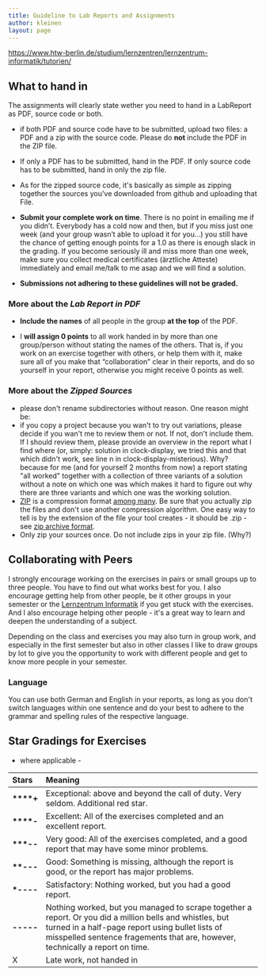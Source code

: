 ```yaml
---
title: Guideline to Lab Reports and Assignments
author: kleinen
layout: page
---
```


https://www.htw-berlin.de/studium/lernzentren/lernzentrum-informatik/tutorien/

## What to hand in
The assignments will clearly state wether you need to hand in a LabReport as PDF, source code or both.

*   if both PDF and source code have to be submitted, upload two files: a PDF and a zip with the source code. Please do **not** include the PDF in the ZIP file.
*   If only a PDF has to be submitted, hand in the PDF. If only source code has to be submitted, hand in only the zip file.
*   As for the zipped source code, it's basically as simple as zipping together the sources you've downloaded from github and uploading that File.

*   **Submit your complete work on time**. There is no point in emailing me if you didn&#8217;t. Everybody has a cold now and then, but if you miss just one week (and your group wasn&#8217;t able to upload it for you&#8230;) you still have the chance of getting enough points for a 1.0 as there is enough slack in the grading. If you become seriously ill and miss more than one week, make sure you collect medical certificates (ärztliche Atteste) immediately and email me/talk to me asap and we will find a solution.
*   **Submissions not adhering to these guidelines will not be graded.**

### More about the *Lab Report in PDF*
*   **Include the names** of all people in the group **at the top** of the PDF.

*   I **will assign 0 points** to all work handed in by more than one group/person without stating the names of the others. That is, if you work on an exercise together with others, or help them with it, make sure all of you make that &#8220;collaboration&#8221; clear in their reports, and do so yourself in your report, otherwise you might receive 0 points as well.

### More about the *Zipped Sources*
* please don't rename subdirectories without reason. One reason might be:
* if you copy a project because you wan't to try out variations, please decide if you wan't me to review them or not. If not, don't include them. If I should review them, please provide an overview in the report what I find where (or, simply: solution in clock-display, we tried this and that which didn't work, see line n in clock-display-misterious). Why? because for me (and for yourself 2 months from now) a report stating "all worked" together with a collection of three variants of a solution without a note on which one was which makes it hard to figure out why there are three variants and which one was the working solution.
* [ZIP](https://en.wikipedia.org/wiki/Zip_(file_format)) is a compression format [among many](https://en.wikipedia.org/wiki/Comparison_of_archive_formats). Be sure that you actually zip the files and don't use another compression algorithm. One easy way to tell is by the
extension of the file your tool creates - it should be .zip - see [zip archive format](https://en.wikipedia.org/wiki/Zip_(file_format)).
* Only zip your sources once. Do not include zips in your zip file. (Why?)




## Collaborating with Peers

I strongly encourage working on the exercises in pairs or small groups up to three people. You have to find out what works best for you. I also encourage getting help from other people, be it other groups in your semester or the [Lernzentrum Informatik](https://www.htw-berlin.de/studium/lernzentren/lernzentrum-informatik/) if you get stuck with the exercises. And I also encourage helping other people - it's a great way to learn and deepen the understanding of a subject.

Depending on the class and exercises you may also turn in group work, and especially in the first semester but also in other classes I like to draw groups by lot to give you the opportunity to work with different people and get to know more people in your semester.


### Language
You can use both German and English in your reports,
as long as you don't switch languages within one sentence and do your best to
adhere to the grammar and spelling rules of the respective language.

## Star Gradings for Exercises

- where applicable -

| Stars         | Meaning                                                      |
|:--------------|:-------------------------------------------------------------|
| **\*\*\*\*+** | Exceptional: above and beyond the call of duty. Very seldom. Additional red star.                                                                                                                                                            |os |
| **\*\*\*\*-** | Excellent: All of the exercises completed and an excellent report. |
| **\*\*\*--**  | Very good: All of the exercises completed, and a good report that may have some minor problems. |
| **\*\*---**   | Good: Something is missing, although the report is good, or the report has major problems. |
| **\*----**    | Satisfactory: Nothing worked, but you had a good report.     |
| **-----**     | Nothing worked, but you managed to scrape together a report. Or you did a million bells and whistles, but turned in a half-page report using bullet lists of misspelled sentence fragements that are, however, technically a report on time. |
| X             | Late work, not handed in                                     |
